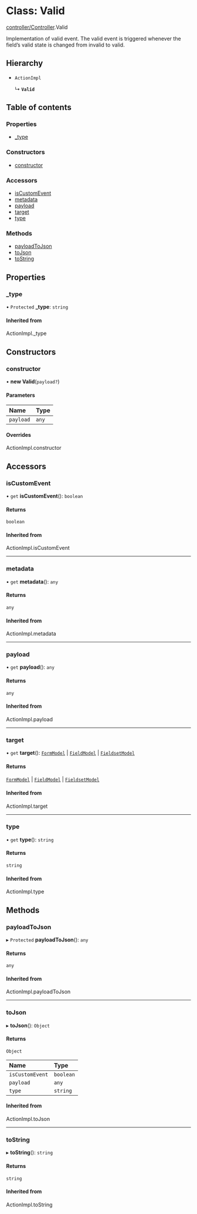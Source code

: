 # Class: Valid

[controller/Controller](../modules/controller_Controller.md).Valid

Implementation of valid event. The valid event is triggered whenever the field’s valid state is changed from invalid to valid.

## Hierarchy

- `ActionImpl`

  ↳ **`Valid`**

## Table of contents

### Properties

- [\_type](controller_Controller.Valid.md#_type)

### Constructors

- [constructor](controller_Controller.Valid.md#constructor)

### Accessors

- [isCustomEvent](controller_Controller.Valid.md#iscustomevent)
- [metadata](controller_Controller.Valid.md#metadata)
- [payload](controller_Controller.Valid.md#payload)
- [target](controller_Controller.Valid.md#target)
- [type](controller_Controller.Valid.md#type)

### Methods

- [payloadToJson](controller_Controller.Valid.md#payloadtojson)
- [toJson](controller_Controller.Valid.md#tojson)
- [toString](controller_Controller.Valid.md#tostring)

## Properties

### \_type

• `Protected` **\_type**: `string`

#### Inherited from

ActionImpl.\_type

## Constructors

### constructor

• **new Valid**(`payload?`)

#### Parameters

| Name | Type |
| :------ | :------ |
| `payload` | `any` |

#### Overrides

ActionImpl.constructor

## Accessors

### isCustomEvent

• `get` **isCustomEvent**(): `boolean`

#### Returns

`boolean`

#### Inherited from

ActionImpl.isCustomEvent

___

### metadata

• `get` **metadata**(): `any`

#### Returns

`any`

#### Inherited from

ActionImpl.metadata

___

### payload

• `get` **payload**(): `any`

#### Returns

`any`

#### Inherited from

ActionImpl.payload

___

### target

• `get` **target**(): [`FormModel`](../interfaces/types_Model.FormModel.md) \| [`FieldModel`](../interfaces/types_Model.FieldModel.md) \| [`FieldsetModel`](../interfaces/types_Model.FieldsetModel.md)

#### Returns

[`FormModel`](../interfaces/types_Model.FormModel.md) \| [`FieldModel`](../interfaces/types_Model.FieldModel.md) \| [`FieldsetModel`](../interfaces/types_Model.FieldsetModel.md)

#### Inherited from

ActionImpl.target

___

### type

• `get` **type**(): `string`

#### Returns

`string`

#### Inherited from

ActionImpl.type

## Methods

### payloadToJson

▸ `Protected` **payloadToJson**(): `any`

#### Returns

`any`

#### Inherited from

ActionImpl.payloadToJson

___

### toJson

▸ **toJson**(): `Object`

#### Returns

`Object`

| Name | Type |
| :------ | :------ |
| `isCustomEvent` | `boolean` |
| `payload` | `any` |
| `type` | `string` |

#### Inherited from

ActionImpl.toJson

___

### toString

▸ **toString**(): `string`

#### Returns

`string`

#### Inherited from

ActionImpl.toString
